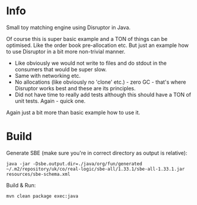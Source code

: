 # Info

Small toy matching engine using Disruptor in Java.

Of course this is super basic example and a TON of things can be optimised. Like the order book pre-allocation etc.
But just an example how to use Disruptor in a bit more non-trivial manner.

- Like obviously we would not write to files and do stdout in the consumers that would be super slow.
- Same with networking etc.
- No allocations (like obviously no 'clone' etc.) - zero GC - that's where Disruptor works best and these are its principles.
- Did not have time to really add tests although this should have a TON of unit tests. Again - quick one.

Again just a bit more than basic example how to use it.

# Build

Generate SBE (make sure you're in correct directory as output is relative):

    java -jar -Dsbe.output.dir=./java/org/fun/generated ~/.m2/repository/uk/co/real-logic/sbe-all/1.33.1/sbe-all-1.33.1.jar resources/sbe-schema.xml

Build & Run:

    mvn clean package exec:java